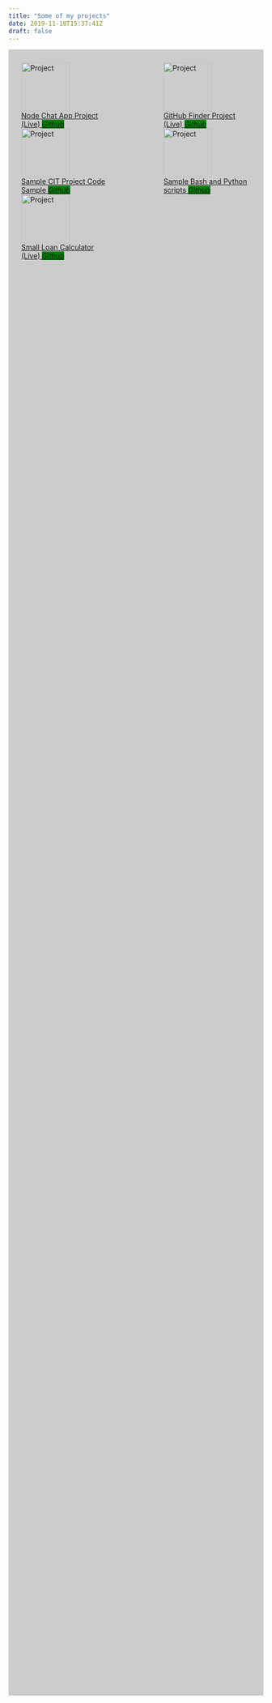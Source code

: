 ```yaml
---
title: "Some of my projects"
date: 2019-11-18T15:37:41Z
draft: false
---
```



<div style="background: #4444; padding: 5%; height: 80vh;">

<div style="width: 38%; float: left;">
      
  <img src="https://i.imgur.com/xUe1IYh.jpg" alt="Project" style="height: 10vw; width: 10vw;">

  <div class="alinks">
    <a href="https://protected-everglades-17052.herokuapp.com" target="_blank">
    Node Chat App Project (Live)
    </a> 
    <a href="https://github.com/duinneacha/chat-app" target="_blank" class="btn-dark">
    <i style="background: green">Github</i>
    </a>
  </div>
</div>


<div style="width: 38%; float: right;">
      
  <img src="https://i.imgur.com/wDH2lSn.jpg" alt="Project" style="height: 10vw; width: 10vw;">

  <div class="alinks">
    <a href="https://salty-plains-89301.herokuapp.com/index.html" target="_blank">
    GitHub Finder Project (Live)
    </a> 
    <a href="https://github.com/duinneacha/github-search" target="_blank">
    <i style="background: green">Github</i>
    </a>
  </div>
</div>


<div style="width: 38%; float: left;">
      
  <img src="https://i.imgur.com/2MUSGoZ.jpg" alt="Project" style="height: 10vw; width: 10vw;">

  <div>
    <a href="https://github.com/duinneacha/citproj2" target="_blank">
    Sample CIT Project Code Sample
    </a> 
    <a href="https://github.com/duinneacha/citproj2"target="_blank" class="btn-dark">
    <i style="background: green">Github</i>
    </a>
  </div>
</div>


<div style="width: 38%; float: right;">
      
  <img src="https://i.imgur.com/fgYbFpc.jpg" alt="Project" style="height: 10vw; width: 10vw;">

  <div class="alinks">
    <a href="https://github.com/duinneacha/script-samples" target="_blank">
    Sample Bash and Python scripts
    </a> 
    <a href="https://github.com/duinneacha/script-samples" target="_blank">
    <i style="background: green">Github</i>
    </a>
  </div>
</div>


<div style="width: 38%; float: left;">
      
  <img src="https://i.imgur.com/DXjPk2P.jpg" alt="Project" style="height: 10vw; width: 10vw;">

  <div>
    <a href="https://arcane-earth-76071.herokuapp.com/index.html" target="_blank">
    Small Loan Calculator (Live)
    </a> 
    <a href="https://github.com/duinneacha/loan-calculator" target="_blank" class="btn-dark">
    <i style="background: green">Github</i>
    </a>
  </div>
</div>


</div>
